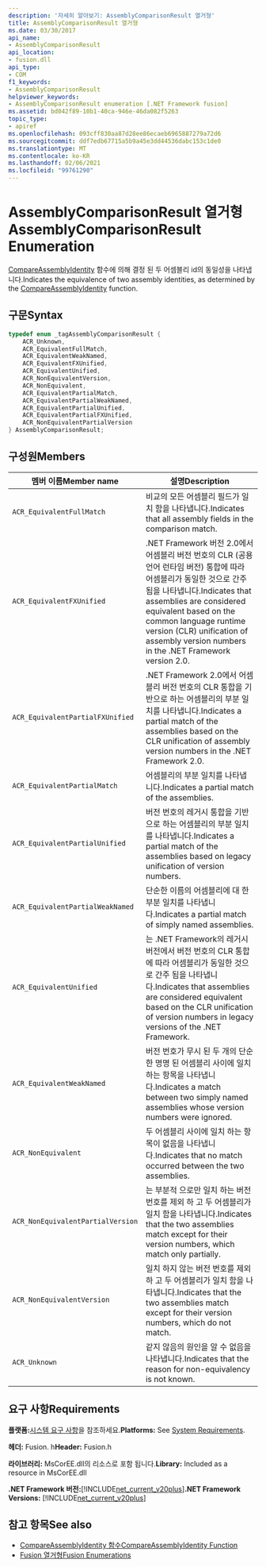 ```yaml
---
description: '자세히 알아보기: AssemblyComparisonResult 열거형'
title: AssemblyComparisonResult 열거형
ms.date: 03/30/2017
api_name:
- AssemblyComparisonResult
api_location:
- fusion.dll
api_type:
- COM
f1_keywords:
- AssemblyComparisonResult
helpviewer_keywords:
- AssemblyComparisonResult enumeration [.NET Framework fusion]
ms.assetid: bd042f89-10b1-40ca-946e-46da082f5263
topic_type:
- apiref
ms.openlocfilehash: 093cff830aa87d28ee86ecaeb6965887279a72d6
ms.sourcegitcommit: ddf7edb67715a5b9a45e3dd44536dabc153c1de0
ms.translationtype: MT
ms.contentlocale: ko-KR
ms.lasthandoff: 02/06/2021
ms.locfileid: "99761290"
---
```

# <a name="assemblycomparisonresult-enumeration"></a><span data-ttu-id="ba546-103">AssemblyComparisonResult 열거형</span><span class="sxs-lookup"><span data-stu-id="ba546-103">AssemblyComparisonResult Enumeration</span></span>

<span data-ttu-id="ba546-104">[CompareAssemblyIdentity](compareassemblyidentity-function.md) 함수에 의해 결정 된 두 어셈블리 id의 동일성을 나타냅니다.</span><span class="sxs-lookup"><span data-stu-id="ba546-104">Indicates the equivalence of two assembly identities, as determined by the [CompareAssemblyIdentity](compareassemblyidentity-function.md) function.</span></span>  
  
## <a name="syntax"></a><span data-ttu-id="ba546-105">구문</span><span class="sxs-lookup"><span data-stu-id="ba546-105">Syntax</span></span>  
  
```cpp  
typedef enum _tagAssemblyComparisonResult {  
    ACR_Unknown,
    ACR_EquivalentFullMatch,  
    ACR_EquivalentWeakNamed,  
    ACR_EquivalentFXUnified,  
    ACR_EquivalentUnified,
    ACR_NonEquivalentVersion,  
    ACR_NonEquivalent,
    ACR_EquivalentPartialMatch,  
    ACR_EquivalentPartialWeakNamed,
    ACR_EquivalentPartialUnified,  
    ACR_EquivalentPartialFXUnified,  
    ACR_NonEquivalentPartialVersion
} AssemblyComparisonResult;  
```  
  
## <a name="members"></a><span data-ttu-id="ba546-106">구성원</span><span class="sxs-lookup"><span data-stu-id="ba546-106">Members</span></span>  
  
|<span data-ttu-id="ba546-107">멤버 이름</span><span class="sxs-lookup"><span data-stu-id="ba546-107">Member name</span></span>|<span data-ttu-id="ba546-108">설명</span><span class="sxs-lookup"><span data-stu-id="ba546-108">Description</span></span>|  
|-----------------|-----------------|  
|`ACR_EquivalentFullMatch`|<span data-ttu-id="ba546-109">비교의 모든 어셈블리 필드가 일치 함을 나타냅니다.</span><span class="sxs-lookup"><span data-stu-id="ba546-109">Indicates that all assembly fields in the comparison match.</span></span>|  
|`ACR_EquivalentFXUnified`|<span data-ttu-id="ba546-110">.NET Framework 버전 2.0에서 어셈블리 버전 번호의 CLR (공용 언어 런타임 버전) 통합에 따라 어셈블리가 동일한 것으로 간주 됨을 나타냅니다.</span><span class="sxs-lookup"><span data-stu-id="ba546-110">Indicates that assemblies are considered equivalent based on the common language runtime version (CLR) unification of assembly version numbers in the .NET Framework version 2.0.</span></span>|  
|`ACR_EquivalentPartialFXUnified`|<span data-ttu-id="ba546-111">.NET Framework 2.0에서 어셈블리 버전 번호의 CLR 통합을 기반으로 하는 어셈블리의 부분 일치를 나타냅니다.</span><span class="sxs-lookup"><span data-stu-id="ba546-111">Indicates a partial match of the assemblies based on the CLR unification of assembly version numbers in the .NET Framework 2.0.</span></span>|  
|`ACR_EquivalentPartialMatch`|<span data-ttu-id="ba546-112">어셈블리의 부분 일치를 나타냅니다.</span><span class="sxs-lookup"><span data-stu-id="ba546-112">Indicates a partial match of the assemblies.</span></span>|  
|`ACR_EquivalentPartialUnified`|<span data-ttu-id="ba546-113">버전 번호의 레거시 통합을 기반으로 하는 어셈블리의 부분 일치를 나타냅니다.</span><span class="sxs-lookup"><span data-stu-id="ba546-113">Indicates a partial match of the assemblies based on legacy unification of version numbers.</span></span>|  
|`ACR_EquivalentPartialWeakNamed`|<span data-ttu-id="ba546-114">단순한 이름의 어셈블리에 대 한 부분 일치를 나타냅니다.</span><span class="sxs-lookup"><span data-stu-id="ba546-114">Indicates a partial match of simply named assemblies.</span></span>|  
|`ACR_EquivalentUnified`|<span data-ttu-id="ba546-115">는 .NET Framework의 레거시 버전에서 버전 번호의 CLR 통합에 따라 어셈블리가 동일한 것으로 간주 됨을 나타냅니다.</span><span class="sxs-lookup"><span data-stu-id="ba546-115">Indicates that assemblies are considered equivalent based on the CLR unification of version numbers in legacy versions of the .NET Framework.</span></span>|  
|`ACR_EquivalentWeakNamed`|<span data-ttu-id="ba546-116">버전 번호가 무시 된 두 개의 단순한 명명 된 어셈블리 사이에 일치 하는 항목을 나타냅니다.</span><span class="sxs-lookup"><span data-stu-id="ba546-116">Indicates a match between two simply named assemblies whose version numbers were ignored.</span></span>|  
|`ACR_NonEquivalent`|<span data-ttu-id="ba546-117">두 어셈블리 사이에 일치 하는 항목이 없음을 나타냅니다.</span><span class="sxs-lookup"><span data-stu-id="ba546-117">Indicates that no match occurred between the two assemblies.</span></span>|  
|`ACR_NonEquivalentPartialVersion`|<span data-ttu-id="ba546-118">는 부분적 으로만 일치 하는 버전 번호를 제외 하 고 두 어셈블리가 일치 함을 나타냅니다.</span><span class="sxs-lookup"><span data-stu-id="ba546-118">Indicates that the two assemblies match except for their version numbers, which match only partially.</span></span>|  
|`ACR_NonEquivalentVersion`|<span data-ttu-id="ba546-119">일치 하지 않는 버전 번호를 제외 하 고 두 어셈블리가 일치 함을 나타냅니다.</span><span class="sxs-lookup"><span data-stu-id="ba546-119">Indicates that the two assemblies match except for their version numbers, which do not match.</span></span>|  
|`ACR_Unknown`|<span data-ttu-id="ba546-120">같지 않음의 원인을 알 수 없음을 나타냅니다.</span><span class="sxs-lookup"><span data-stu-id="ba546-120">Indicates that the reason for non-equivalency is not known.</span></span>|  
  
## <a name="requirements"></a><span data-ttu-id="ba546-121">요구 사항</span><span class="sxs-lookup"><span data-stu-id="ba546-121">Requirements</span></span>  

 <span data-ttu-id="ba546-122">**플랫폼:**[시스템 요구 사항](../../get-started/system-requirements.md)을 참조하세요.</span><span class="sxs-lookup"><span data-stu-id="ba546-122">**Platforms:** See [System Requirements](../../get-started/system-requirements.md).</span></span>  
  
 <span data-ttu-id="ba546-123">**헤더:** Fusion. h</span><span class="sxs-lookup"><span data-stu-id="ba546-123">**Header:** Fusion.h</span></span>  
  
 <span data-ttu-id="ba546-124">**라이브러리:** MsCorEE.dll의 리소스로 포함 됩니다.</span><span class="sxs-lookup"><span data-stu-id="ba546-124">**Library:** Included as a resource in MsCorEE.dll</span></span>  
  
 <span data-ttu-id="ba546-125">**.NET Framework 버전:**[!INCLUDE[net_current_v20plus](../../../../includes/net-current-v20plus-md.md)]</span><span class="sxs-lookup"><span data-stu-id="ba546-125">**.NET Framework Versions:** [!INCLUDE[net_current_v20plus](../../../../includes/net-current-v20plus-md.md)]</span></span>  
  
## <a name="see-also"></a><span data-ttu-id="ba546-126">참고 항목</span><span class="sxs-lookup"><span data-stu-id="ba546-126">See also</span></span>

- [<span data-ttu-id="ba546-127">CompareAssemblyIdentity 함수</span><span class="sxs-lookup"><span data-stu-id="ba546-127">CompareAssemblyIdentity Function</span></span>](compareassemblyidentity-function.md)
- [<span data-ttu-id="ba546-128">Fusion 열거형</span><span class="sxs-lookup"><span data-stu-id="ba546-128">Fusion Enumerations</span></span>](fusion-enumerations.md)
